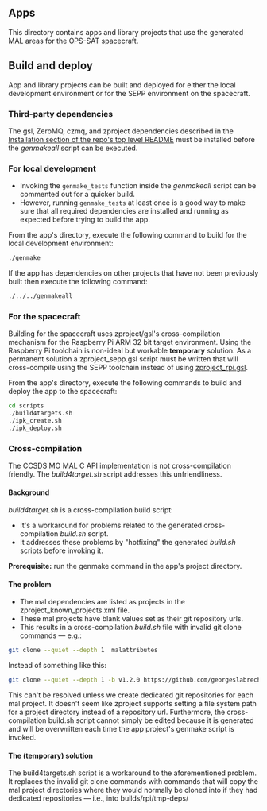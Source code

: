 ## Apps
This directory contains apps and library projects that use the generated MAL areas for the OPS-SAT spacecraft.

## Build and deploy
App and library projects can be built and deployed for either the local development environment or for the SEPP environment on the spacecraft.

### Third-party dependencies
The gsl, ZeroMQ, czmq, and zproject dependencies described in the [Installation section of the repo's top level README](https://github.com/tanagraspace/ccsdsmo-malc-sepp-apps#installation) must be installed before the *genmakeall* script can be executed.

### For local development
- Invoking the `genmake_tests` function inside the *genmakeall* script can be commented out for a quicker build.
- However, running `genmake_tests` at least once is a good way to make sure that all required dependencies are installed and running as expected before trying to build the app.

From the app's directory, execute the following command to build for the local development environment:

```bash
./genmake
```

If the app has dependencies on other projects that have not been previously built then execute the following command:

```bash
./../../genmakeall
```

### For the spacecraft
Building for the spacecraft uses zproject/gsl's cross-compilation mechanism for the Raspberry Pi ARM 32 bit target environment. Using the Raspberry Pi toolchain is non-ideal but workable **temporary** solution. As a permanent solution a zproject_sepp.gsl script must be written that will cross-compile using the SEPP toolchain instead of using [zproject_rpi.gsl](https://github.com/zeromq/zproject/blob/master/zproject_rpi.gsl).

From the app's directory, execute the following commands to build and deploy the app to the spacecraft:

```bash
cd scripts
./build4targets.sh
./ipk_create.sh
./ipk_deploy.sh
```

### Cross-compilation
The CCSDS MO MAL C API implementation is not cross-compilation friendly. The *build4target.sh* script addresses this unfriendliness.

#### Background
*build4target.sh* is a cross-compilation build script:
- It's a workaround for problems related to the generated cross-compilation *build.sh* script.
- It addresses these problems by "hotfixing" the generated *build.sh* scripts before invoking it.

**Prerequisite:** run the genmake command in the app's project directory.

#### The problem
- The mal dependencies are listed as projects in the zproject_known_projects.xml file.
- These mal projects have blank values set as their git repository urls.
- This results in a cross-compilation *build.sh* file with invalid git clone commands — e.g.:

```bash
git clone --quiet --depth 1  malattributes
```

Instead of something like this:

```bash
git clone --quiet --depth 1 -b v1.2.0 https://github.com/georgeslabreche/malattributes.git malattributes
```

This can't be resolved unless we create dedicated git repositories for each mal project. It doesn't seem like zproject supports setting a file system path for a project directory instead of a repository url. Furthermore, the cross-compilation build.sh script cannot simply be edited because it is generated and will be overwritten each time the app project's genmake script is invoked.

#### The (temporary) solution
The build4targets.sh script is a workaround to the aforementioned problem. It replaces the invalid git clone commands with commands that will copy the mal project directories where they would normally be cloned into if they had dedicated repositories — i.e., into builds/rpi/tmp-deps/